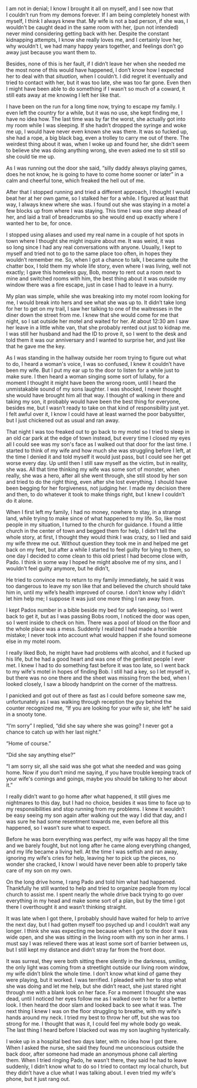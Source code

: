  

I am not in denial; I know I brought it all on myself, and I see now that I couldn’t run from my demons forever. If I am being completely honest with myself, I think I always knew that. My wife is not a bad person, if she was, I wouldn’t be caught dead in the same room with her, (pun not intended) never mind considering getting back with her. Despite the constant kidnapping attempts, I know she really loves me, and I certainly love her, why wouldn’t I, we had many happy years together, and feelings don’t go away just because you want them to.  

Besides, none of this is her fault, if I didn’t leave her when she needed me the most none of this would have happened, I don’t know how I expected her to deal with that *situation,* when I couldn’t. I did regret it eventually and tried to contact with her, but it was too late, she was too far gone. Even then I might have been able to do something if I wasn’t so much of a coward, it still eats away at me knowing I left her like that. 

I have been on the run for a long time now, trying to escape my family. I even left the country for a while, but it was no use, she kept finding me, I have no idea how. The last time was by far the worst, she actually got into my room while I was sleeping. If she hadn’t dropped the syringe and woke me up, I would have never even known she was there. It was so fucked up, she had a rope, a big black bag, even a trolley to carry me out of there. The weirdest thing about it was, when I woke up and found her, she didn’t seem to believe she was doing anything wrong, she even asked me to sit still so she could tie me up. 

As I was running out the door she said, “silly daddy always playing games, does he not know, he is going to have to come home sooner or later” in a calm and cheerful tone, which freaked the hell out of me. 

After that I stopped running and tried a different approach, I thought I would beat her at her own game, so I stalked her for a while. I figured at least that way, I always knew where she was. I found out she was staying in a motel a few blocks up from where I was staying. This time I was one step ahead of her, and laid a trail of breadcrumbs so she would end up exactly where I wanted her to be, for once. 

I stopped using aliases and used my real name in a couple of hot spots in town where I thought she might inquire about me. It was weird, it was so long since I had any real conversations with anyone. Usually, I kept to myself and tried not to go to the same place too often, in hopes they wouldn’t remember me. So, when I got a chance to talk, I became quite the chatter box, I told them my whole life story, even where I was living, well not exactly; I gave this homeless guy, Bob, money to rent out a room next to mine and switched rooms with him, the best thing about it was outside my window there was a fire escape, just in case I had to leave in a hurry. 

My plan was simple, while she was breaking into my motel room looking for me, I would break into hers and see what she was up to. It didn’t take long for her to get on my trail, I saw her talking to one of the waitresses in the diner down the street from me. I knew that she would come for me that night, so I sat outside her motel and waited for her. At about 12:30 am I saw her leave in a little white van, that she probably rented out just to kidnap me. I was still her husband and had the ID to prove it, so I went to the desk and told them it was our anniversary and I wanted to surprise her, and just like that he gave me the key.  

As I was standing in the hallway outside her room trying to figure out what to do, I heard a woman's voice, I was so confused, I knew it couldn’t have been my wife. But I put my ear up to the door to listen for a while just to make sure. I then heard a woman singing some sort of lullaby, for a moment I thought it might have been the wrong room, until I heard the unmistakable sound of my sons laughter. I was shocked, I never thought she would have brought him all that way. I thought of walking in there and taking my son, it probably would have been the best thing for everyone, besides me, but I wasn’t ready to take on that kind of responsibility just yet. I felt awful over it, I know I could have at least warned the poor babysitter, but I just chickened out as usual and ran away.   

That night I was too freaked out to go back to my motel so I tried to sleep in an old car park at the edge of town instead, but every time I closed my eyes all I could see was my son's face as I walked out that door for the last time. I started to think of my wife and how much she was struggling before I left, at the time I denied it and told myself it would just pass, but I could see her get worse every day. Up until then I still saw myself as the victim, but in reality, she was. All that time thinking my wife was some sort of monster, when really, she was a hero, after all she went through, she still stood by her son and tried to do the right thing, even after she lost everything. I should have been begging for her forgiveness, not judging her. I made my decision there and then, to do whatever it took to make things right, but I knew I couldn’t do it alone.  

When I first left my family, I had no money, nowhere to stay, in a strange land, while trying to make since of what happened to my life. So, like most people in my situation, I turned to the church for guidance. I found a little church in the center of town and begged them for help, I didn’t tell the whole story, at first, I thought they would think I was crazy, so I lied and said my wife threw me out. Without question they took me in and helped me get back on my feet, but after a while I started to feel guilty for lying to them, so one day I decided to come clean to this old priest I had become close with, Pado. I think in some way I hoped he might absolve me of my sins, and I wouldn’t feel guilty anymore, but he didn’t, 

He tried to convince me to return to my family immediately, he said it was too dangerous to leave my son like that and believed the church should take him in, until my wife’s health improved of course. I don’t know why I didn’t let him help me; I suppose it was just one more thing I ran away from. 

I kept Pados number in a bible beside my bed for safe keeping, so I went back to get it, but as I was passing Bobs room, I noticed the door was open, so I went inside to check on him. There was a pool of blood on the floor and the whole place was a mess. Suddenly I realized I had made a horrible mistake; I never took into account what would happen if she found someone else in my motel room. 

I really liked Bob, he might have had problems with alcohol, and it fucked up his life, but he had a good heart and was one of the gentlest people I ever met. I knew I had to do something fast before it was too late, so I went back to my wife's motel in hopes of finding Bob. I still had a key, so I let myself in, but there was no one there and the sheet was missing from the bed, when I looked closely, I saw a bloody handprint on the corner of the mattress.  

I panicked and got out of there as fast as I could before someone saw me, unfortunately as I was walking through reception the guy behind the counter recognized me, “If you are looking for your wife sir, she left” he said in a snooty tone. 

“I’m sorry” I replied, “did she say where she was going? I never got a chance to catch up with her last night.” 

“Home of course.”  

“Did she say anything else?” 

“I am sorry sir, all she said was she got what she needed and was going home. Now if you don’t mind me saying, if you have trouble keeping track of your wife's comings and goings, maybe you should be talking to her about it.” 

I really didn’t want to go home after what happened, it still gives me nightmares to this day, but I had no choice, besides it was time to face up to my responsibilities and stop running from my problems. I knew it wouldn’t be easy seeing my son again after walking out the way I did that day, and I was sure he had some resentment towards me, even before all this happened, so I wasn’t sure what to expect. 

Before he was born everything was perfect, my wife was happy all the time and we barely fought, but not long after he came along everything changed, and my life became a living hell. At the time I was selfish and ran away, ignoring my wife's cries for help, leaving her to pick up the pieces, no wonder she cracked, I know I would have never been able to properly take care of my son on my own.   

On the long drive home, I rang Pado and told him what had happened. Thankfully he still wanted to help and tried to organize people from my local church to assist me. I spent nearly the whole drive back trying to go over everything in my head and make some sort of a plan, but by the time I got there I overthought it and wasn’t thinking straight.  

It was late when I got there, I probably should have waited for help to arrive the next day, but I had gotten myself too psyched up and I couldn’t wait any longer. I think she was expecting me because when I got to the door it was wide open, and she was sitting in the living room with my son in her arms. I must say I was relieved there was at least some sort of barrier between us, but I still kept my distance and didn’t stray far from the front door.  

It was surreal, they were both sitting there silently in the darkness, smiling, the only light was coming from a streetlight outside our living room window, my wife didn’t blink the whole time. I don’t know what kind of game they were playing, but it worked. I was terrified. I pleaded with her to stop what she was doing and let me help, but she didn’t react, she just stared right through me with a blank look on her face. For a moment I thought she was dead, until I noticed her eyes follow me as I walked over to her for a better look. I then heard the door slam and looked back to see what it was. The next thing I knew I was on the floor struggling to breathe, with my wife's hands around my neck. I tried my best to throw her off, but she was too strong for me. I thought that was it, I could feel my whole body go weak. The last thing I heard before I blacked out was my son laughing hysterically. 

I woke up in a hospital bed two days later, with no idea how I got there. When I asked the nurse, she said they found me unconscious outside the back door, after someone had made an anonymous phone call alerting them. When I tried ringing Pado, he wasn’t there, they said he had to leave suddenly, I didn’t know what to do so I tried to contact my local church, but they didn’t have a clue what I was talking about. I even tried my wife's phone, but it just rang out.